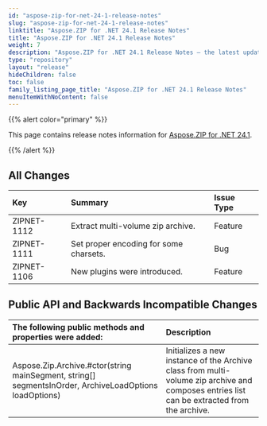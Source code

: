 ```yaml
---
id: "aspose-zip-for-net-24-1-release-notes"
slug: "aspose-zip-for-net-24-1-release-notes"
linktitle: "Aspose.ZIP for .NET 24.1 Release Notes"
title: "Aspose.ZIP for .NET 24.1 Release Notes"
weight: 7
description: "Aspose.ZIP for .NET 24.1 Release Notes – the latest updates and fixes."
type: "repository"
layout: "release"
hideChildren: false
toc: false
family_listing_page_title: "Aspose.ZIP for .NET 24.1 Release Notes"
menuItemWithNoContent: false
---
```


{{% alert color="primary" %}} 

This page contains release notes information for [Aspose.ZIP for .NET 24.1](https://releases.aspose.com/zip/net/new-releases/aspose.zip-for-.net-24.1/).

{{% /alert %}} 
## **All Changes**

|**Key**|**Summary**|**Issue Type**|
| :- | :- | :- |
|ZIPNET-1112|Extract multi-volume zip archive.|Feature|
|ZIPNET-1111|Set proper encoding for some charsets.|Bug|
|ZIPNET-1106|New plugins were introduced.|Feature|

## **Public API and Backwards Incompatible Changes**
|**The following public methods and properties were added:**|**Description**|
| :- | :- |
|Aspose.Zip.Archive.#ctor(string mainSegment, string[] segmentsInOrder,	ArchiveLoadOptions loadOptions)|Initializes a new instance of the Archive class from multi-volume zip archive and composes entries list can be extracted from the archive.|

